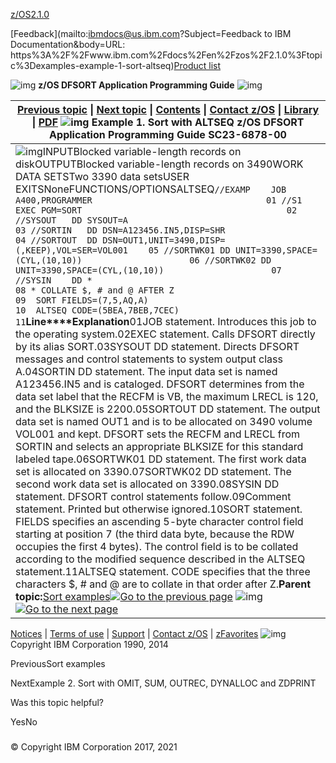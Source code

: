 [z/OS](https://www.ibm.com/docs/en/zos)[2.1.0](https://www.ibm.com/docs/en/zos/2.1.0)

[Feedback](mailto:ibmdocs@us.ibm.com?Subject=Feedback to IBM Documentation&body=URL: https%3A%2F%2Fwww.ibm.com%2Fdocs%2Fen%2Fzos%2F2.1.0%3Ftopic%3Dexamples-example-1-sort-altseq)[Product list](https://www.ibm.com/docs/en/products)

![img](https://www.ibm.com/docs/en/SSLTBW_2.1.0/com.ibm.zos.v2r1.icea100/zoshead.gif) **z/OS DFSORT Application Programming Guide** ![img](https://www.ibm.com/docs/en/SSLTBW_2.1.0/com.ibm.zos.v2r1.icea100/zosspot.gif)

| [Previous topic](https://www.ibm.com/docs/en/SSLTBW_2.1.0/com.ibm.zos.v2r1.icea100/ice2ca_Sort_examples.htm) \| [Next topic](https://www.ibm.com/docs/en/SSLTBW_2.1.0/com.ibm.zos.v2r1.icea100/ice2ca_Example_2._Sort_with_OMIT__SUM__OUTREC__DYNALLOC_and_ZDPRINT.htm) \| [Contents](https://www.ibm.com/docs/en/SSLTBW_2.1.0/com.ibm.zos.v2r1.icea100/toc.htm) \| [Contact z/OS](https://www.ibm.com/docs/en/SSLTBW_2.1.0/com.ibm.zcontact.doc/webqs.html) \| [Library](https://www.ibm.com/docs/en/SSLTBW_2.1.0/com.ibm.zos.v2r1.ice/ice.htm) \| [PDF](http://publibz.boulder.ibm.com/epubs/pdf/ice2ca00.pdf)  ![img](https://www.ibm.com/docs/en/SSLTBW_2.1.0/com.ibm.zos.v2r1.icea100/c.gif) Example 1. Sort with ALTSEQ  z/OS DFSORT Application Programming Guide SC23-6878-00 |
| ------------------------------------------------------------ |
| ![img](https://www.ibm.com/docs/en/SSLTBW_2.1.0/com.ibm.zos.v2r1.icea100/dblue_rule.gif)INPUTBlocked variable-length records on diskOUTPUTBlocked variable-length records on 3490WORK DATA SETSTwo 3390 data setsUSER EXITSNoneFUNCTIONS/OPTIONSALTSEQ`//EXAMP    JOB A400,PROGRAMMER                                  01 //S1       EXEC PGM=SORT                                        02 //SYSOUT   DD SYSOUT=A                                          03 //SORTIN   DD DSN=A123456.IN5,DISP=SHR                          04 //SORTOUT  DD DSN=OUT1,UNIT=3490,DISP=(,KEEP),VOL=SER=VOL001    05 //SORTWK01 DD UNIT=3390,SPACE=(CYL,(10,10))                     06 //SORTWK02 DD UNIT=3390,SPACE=(CYL,(10,10))                     07 //SYSIN    DD *                                                 08 * COLLATE $, # and @ AFTER Z                                    09  SORT FIELDS=(7,5,AQ,A)                                        10  ALTSEQ CODE=(5BEA,7BEB,7CEC)                                  11`**Line****Explanation**01JOB statement. Introduces this job to the operating system.02EXEC statement. Calls DFSORT directly by its alias SORT.03SYSOUT DD statement. Directs DFSORT messages and control statements to system output class A.04SORTIN DD statement. The input data set is named A123456.IN5 and is cataloged. DFSORT determines from the data set label that the RECFM is VB, the maximum LRECL is 120, and the BLKSIZE is 2200.05SORTOUT DD statement. The output data set is named OUT1 and is to be allocated on 3490 volume VOL001 and kept. DFSORT sets the RECFM and LRECL from SORTIN and selects an appropriate BLKSIZE for this standard labeled tape.06SORTWK01 DD statement. The first work data set is allocated on 3390.07SORTWK02 DD statement. The second work data set is allocated on 3390.08SYSIN DD statement. DFSORT control statements follow.09Comment statement. Printed but otherwise ignored.10SORT statement. FIELDS specifies an ascending 5-byte character control field starting at position 7 (the third data byte, because the RDW occupies the first 4 bytes). The control field is to be collated according to the modified sequence described in the ALTSEQ statement.11ALTSEQ statement. CODE specifies that the three characters $, # and @ are to collate in that order after Z.**Parent topic:**[Sort examples](https://www.ibm.com/docs/en/SSLTBW_2.1.0/com.ibm.zos.v2r1.icea100/ice2ca_Sort_examples.htm)[![Go to the previous page](https://www.ibm.com/docs/en/SSLTBW_2.1.0/com.ibm.zos.v2r1.icea100/pageback.gif)](https://www.ibm.com/docs/en/SSLTBW_2.1.0/com.ibm.zos.v2r1.icea100/ice2ca_Sort_examples.htm) ![img](https://www.ibm.com/docs/en/SSLTBW_2.1.0/com.ibm.zos.v2r1.icea100/pagemid.gif) [![Go to the next page](https://www.ibm.com/docs/en/SSLTBW_2.1.0/com.ibm.zos.v2r1.icea100/pagenext.gif)](https://www.ibm.com/docs/en/SSLTBW_2.1.0/com.ibm.zos.v2r1.icea100/ice2ca_Example_2._Sort_with_OMIT__SUM__OUTREC__DYNALLOC_and_ZDPRINT.htm) |



[Notices](https://www.ibm.com/docs/en/SSLTBW_2.1.0/com.ibm.zaddinfo.doc/notices.html) | [Terms of use](http://www.ibm.com/legal/us/) | [Support](http://www.ibm.com/servers/eserver/zseries/zos/support/) | [Contact z/OS](https://www.ibm.com/docs/en/SSLTBW_2.1.0/com.ibm.zcontact.doc/webqs.html) | [zFavorites](http://www-03.ibm.com/systems/z/os/zos/library/zfavorites/)   ![img](https://www.ibm.com/docs/en/SSLTBW_2.1.0/com.ibm.zos.v2r1.icea100/copyright.gif)Copyright IBM Corporation 1990, 2014





PreviousSort examples

NextExample 2. Sort with OMIT, SUM, OUTREC, DYNALLOC and ZDPRINT

Was this topic helpful?

YesNo



### 







### 















### 







### 



© Copyright IBM Corporation 2017, 2021